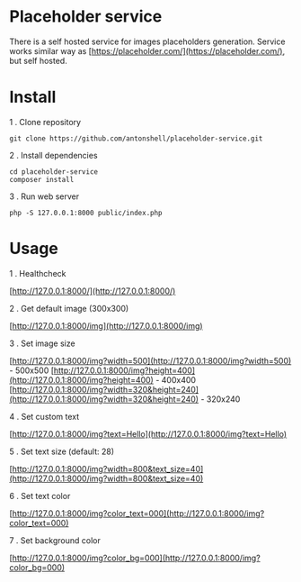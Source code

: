 # Placeholder service

There is a self hosted service for images placeholders generation.
Service works similar way as [https://placeholder.com/](https://placeholder.com/), but self hosted.

# Install

1 . Clone repository

```
git clone https://github.com/antonshell/placeholder-service.git
```

2 . Install dependencies

```
cd placeholder-service
composer install
```

3 . Run web server

```
php -S 127.0.0.1:8000 public/index.php
```

# Usage

1 . Healthcheck

[http://127.0.0.1:8000/](http://127.0.0.1:8000/)

2 . Get default image (300x300)

[http://127.0.0.1:8000/img](http://127.0.0.1:8000/img)

3 . Set image size

[http://127.0.0.1:8000/img?width=500](http://127.0.0.1:8000/img?width=500) - 500x500
[http://127.0.0.1:8000/img?height=400](http://127.0.0.1:8000/img?height=400) - 400x400
[http://127.0.0.1:8000/img?width=320&height=240](http://127.0.0.1:8000/img?width=320&height=240) - 320x240

4 . Set custom text

[http://127.0.0.1:8000/img?text=Hello](http://127.0.0.1:8000/img?text=Hello)

5 . Set text size (default: 28)

[http://127.0.0.1:8000/img?width=800&text_size=40](http://127.0.0.1:8000/img?width=800&text_size=40)

6 . Set text color

[http://127.0.0.1:8000/img?color_text=000](http://127.0.0.1:8000/img?color_text=000)

7 . Set background color

[http://127.0.0.1:8000/img?color_bg=000](http://127.0.0.1:8000/img?color_bg=000)